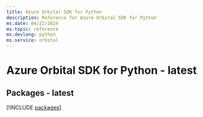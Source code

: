 ```yaml
---
title: Azure Orbital SDK for Python
description: Reference for Azure Orbital SDK for Python
ms.date: 04/22/2024
ms.topic: reference
ms.devlang: python
ms.service: orbital
---
```

# Azure Orbital SDK for Python - latest
## Packages - latest
[!INCLUDE [packages](orbital-index.md)]